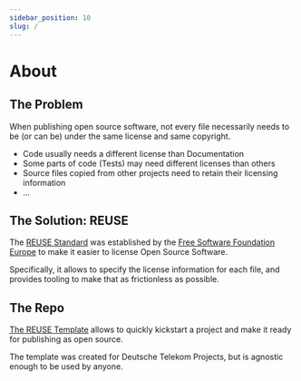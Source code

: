 ```yaml
---
sidebar_position: 10
slug: /
---
```


# About

## The Problem

When publishing open source software, not every file necessarily needs to be (or can be) under the same license and same copyright. 
- Code usually needs a different license than Documentation
- Some parts of code (Tests) may need different licenses than others
- Source files copied from other projects need to retain their licensing information
- ...

## The Solution: REUSE

The [REUSE Standard](https://reuse.software/) was established by the [Free Software Foundation Europe](https://fsfe.org/) to make it easier to license Open Source Software. 

Specifically, it allows to specify the license information for each file, and provides tooling to make that as frictionless as possible.

## The Repo

[The REUSE Template](https://github.com/telekom/reuse-template) allows to quickly kickstart a project and make it ready for publishing as open source.

The template was created for Deutsche Telekom Projects, but is agnostic enough to be used by anyone.